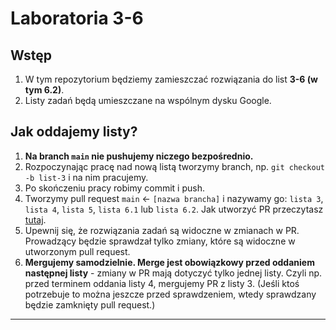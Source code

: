 # Laboratoria 3-6

## Wstęp 

1. W tym repozytorium będziemy zamieszczać rozwiązania do list **3-6 (w tym 6.2)**.
2. Listy zadań będą umieszczane na wspólnym dysku Google.

## Jak oddajemy listy?

1. **Na branch `main` nie pushujemy niczego bezpośrednio.**
2. Rozpoczynając pracę nad nową listą tworzymy branch, np. `git checkout -b list-3` i na nim pracujemy.
3. Po skończeniu pracy robimy commit i push.
4. Tworzymy pull request `main` <- `[nazwa brancha]` i nazywamy go: `lista 3`, `lista 4`, `lista 5`, `lista 6.1` lub `lista 6.2`. 
Jak utworzyć PR przeczytasz [tutaj](https://docs.github.com/en/pull-requests/collaborating-with-pull-requests/proposing-changes-to-your-work-with-pull-requests/creating-a-pull-request).
5. Upewnij się, że rozwiązania zadań są widoczne w zmianach w PR.
Prowadzący będzie sprawdzał tylko zmiany, które są widoczne w utworzonym pull request. 
6. **Mergujemy samodzielnie. Merge jest obowiązkowy przed oddaniem następnej listy** - 
zmiany w PR mają dotyczyć tylko jednej listy. Czyli np. przed terminem oddania listy 4, mergujemy PR z listy 3.
(Jeśli ktoś potrzebuje to można jeszcze przed sprawdzeniem, wtedy sprawdzany będzie zamknięty pull request.) 

---
